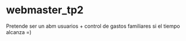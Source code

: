 # webmaster_tp2
Pretende ser un abm usuarios + control de gastos familiares si el tiempo alcanza =)
